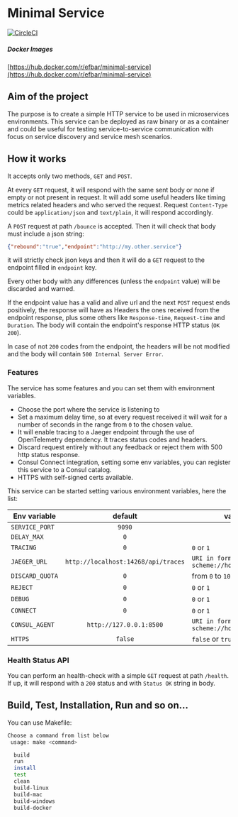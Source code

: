 Minimal Service
=======

[![CircleCI](https://circleci.com/gh/efbar/minimal-service/tree/main.svg?style=shield)](https://circleci.com/gh/efbar/minimal-service/tree/main)

##### Docker Images

[https://hub.docker.com/r/efbar/minimal-service](https://hub.docker.com/r/efbar/minimal-service)

## Aim of the project

The purpose is to create a simple HTTP service to be used in microservices environments.
This service can be deployed as raw binary or as a container and could be useful for testing service-to-service communication with focus on service discovery and service mesh scenarios.

## How it works

It accepts only two methods, `GET` and `POST`.

At every `GET` request, it will respond with the same sent body or none if empty or not present in request. It will add some useful headers like timing metrics related headers and who served the request.
Request `Content-Type` could be `application/json` and `text/plain`, it will respond accordingly.

A `POST` request at path `/bounce` is accepted. Then it will check that body must include a json string:

```json
{"rebound":"true","endpoint":"http://my.other.service"}
```

it will strictly check json keys and then it will do a `GET` request to the endpoint filled in `endpoint` key.

Every other body with any differences (unless the `endpoint` value) will be discarded and warned.

If the endpoint value has a valid and alive url and the next `POST` request ends positively, the response will have as Headers the ones received from the endpoint response, plus some others like `Response-time`, `Request-time` and `Duration`. 
The body will contain the endpoint's response HTTP status (`OK 200`).

In case of not `200` codes from the endpoint, the headers will be not modified and the body will contain `500 Internal Server Error`.

### Features

The service has some features and you can set them with environment variables.

- Choose the port where the service is listening to
- Set a maximum delay time, so at every request received it will wait for a number of seconds in the range from `0` to the chosen value.
- It will enable tracing to a Jaeger endpoint through the use of OpenTelemetry dependency. It traces status codes and headers.
- Discard request entirely without any feedback or reject them with 500 http status response.
- Consul Connect integration, setting some env variables, you can register this service to a Consul catalog.
- HTTPS with self-signed certs available.

This service can be started setting various environment variables, here the list:

| Env variable    |               default               | value range                                 |
| --------------- | :---------------------------------: | ------------------------------------------- |
| `SERVICE_PORT`  |               `9090`                |                                             |
| `DELAY_MAX`     |                 `0`                 |
| `TRACING`       |                 `0`                 | `0` or `1`                                  |
| `JAEGER_URL`    | `http://localhost:14268/api/traces` | `URI in form scheme://host:port/api/traces` |
| `DISCARD_QUOTA` |                 `0`                 | from `0` to `100`                           |
| `REJECT`        |                 `0`                 | `0` or `1`                                  |
| `DEBUG`         |                 `0`                 | `0` or `1`                                  |
| `CONNECT`       |                 `0`                 | `0` or `1`                                  |
| `CONSUL_AGENT`  |       `http://127.0.0.1:8500`       | `URI in form scheme://host:port`            |
| `HTTPS`         |               `false`               | `false` or `true`                           |

### Health Status API

You can perform an health-check with a simple `GET` request at path `/health`.
If up, it will respond with a `200` status and with `Status OK` string in body.

## Build, Test, Installation, Run and so on...

You can use Makefile:

```bash
Choose a command from list below
 usage: make <command>

  build
  run
  install
  test
  clean
  build-linux
  build-mac
  build-windows
  build-docker
```


